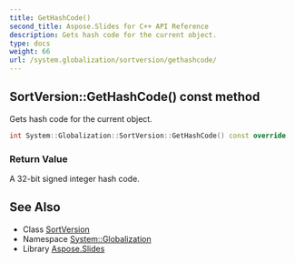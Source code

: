```yaml
---
title: GetHashCode()
second_title: Aspose.Slides for C++ API Reference
description: Gets hash code for the current object.
type: docs
weight: 66
url: /system.globalization/sortversion/gethashcode/
---
```

## SortVersion::GetHashCode() const method


Gets hash code for the current object.

```cpp
int System::Globalization::SortVersion::GetHashCode() const override
```


### Return Value

A 32-bit signed integer hash code.

## See Also

* Class [SortVersion](../)
* Namespace [System::Globalization](../../)
* Library [Aspose.Slides](../../../)